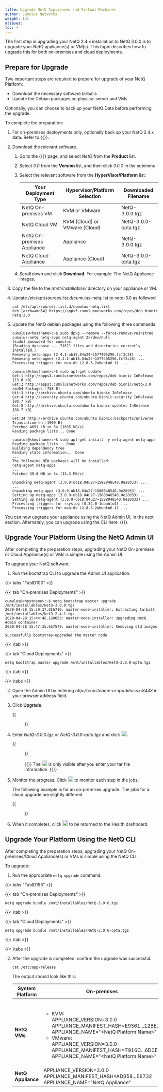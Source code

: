```yaml
---
title: Upgrade NetQ Appliances and Virtual Machines
author: Cumulus Networks
weight: 141
aliases:
toc: 4
---
```

The first step in upgrading your NetQ 2.4.x installation to NetQ 3.0.0 is to upgrade your NetQ appliance(s) or VM(s). This topic describes how to upgrade this for both on-premises and cloud deployments.

## Prepare for Upgrade

Two important steps are required to prepare for upgrade of your NetQ Platform:

- Download the necessary software tarballs
- Update the Debian packages on physical server and VMs

Optionally, you can choose to back up your NetQ Data before performing the upgrade.

To complete the preparation:

1. For on-premises deployments only, optionally back up your NetQ 2.4.x data. Refer to {{<link title="Back Up Your NetQ Data">}}.

2. Download the relevant software.

    1. Go to the {{<exlink url="https://cumulusnetworks.com/downloads/" text="Cumulus Downloads">}} page, and select *NetQ* from the **Product** list.

    2. Select *3.0* from the **Version** list, and then click *3.0.0* in the submenu.

    3. Select the relevant software from the **HyperVisor/Platform** list:

        <!-- {{< figure src="/images/netq/netq-24-download-options-241.png" width="500" >}} -->
         
        | Your Deployment Type | Hypervisor/Platform Selection | Downloaded Filename |
        | ---- | ---- | ---- |
        | NetQ On-premises VM | KVM or VMware | NetQ-3.0.0.tgz |
        | NetQ Cloud VM | KVM (Cloud) or VMware (Cloud) | NetQ-3.0.0-opta.tgz |
        | NetQ On-premises Appliance | Appliance | NetQ-3.0.0.tgz |
        | NetQ Cloud Appliance | Appliance (Cloud) | NetQ-3.0.0-opta.tgz |

    4. Scroll down and click **Download**. For example: The NetQ Appliance images.

        <!-- {{< figure src="/images/netq/netq-24-appliance-onpremcld-dwnld-241.png" width="420" >}} -->

3. Copy the file to the */mnt/installables/* directory on your appliance or VM.

4. Update /etc/apt/sources.list.d/cumulus-netq.list to netq-3.0 as followed

    ```
    cat /etc/apt/sources.list.d/cumulus-netq.list
    deb [arch=amd64] https://apps3.cumulusnetworks.com/repos/deb bionic netq-3.0
    ```

5. Update the NetQ debian packages using the following three commands.

    ```
    cumulus@<hostname>:~$ sudo dpkg --remove --force-remove-reinstreq cumulus-netq netq-apps netq-agent 2>/dev/null
    [sudo] password for cumulus:
    (Reading database ... 71621 files and directories currently installed.)
    Removing netq-apps (2.4.1-ub18.04u24~1577405296.fcf3c28) ...
    Removing netq-agent (2.4.1-ub18.04u24~1577405296.fcf3c28) ...
    Processing triggers for man-db (2.8.3-2ubuntu0.1) ...
    ```

    ```
    cumulus@<hostname>:~$ sudo apt-get update
    Get:1 http://apps3.cumulusnetworks.com/repos/deb bionic InRelease [13.8 kB]
    Get:2 http://apps3.cumulusnetworks.com/repos/deb bionic/netq-3.0 amd64 Packages [758 B]
    Hit:3 http://archive.ubuntu.com/ubuntu bionic InRelease
    Get:4 http://security.ubuntu.com/ubuntu bionic-security InRelease [88.7 kB]
    Get:5 http://archive.ubuntu.com/ubuntu bionic-updates InRelease [88.7 kB]
    ...
    Get:24 http://archive.ubuntu.com/ubuntu bionic-backports/universe Translation-en [1900 B]
    Fetched 4651 kB in 3s (1605 kB/s)
    Reading package lists... Done
    ```

    ```
    cumulus@<hostname>:~$ sudo apt-get install -y netq-agent netq-apps
    Reading package lists... Done
    Building dependency tree
    Reading state information... Done
    ...
    The following NEW packages will be installed:
    netq-agent netq-apps
    ...
    Fetched 39.8 MB in 3s (13.5 MB/s)
    ...
    Unpacking netq-agent (3.0.0-ub18.04u27~1588048540.0e20d33) ...
    ...
    Unpacking netq-apps (3.0.0-ub18.04u27~1588048540.0e20d33) ...
    Setting up netq-apps (3.0.0-ub18.04u27~1588048540.0e20d33) ...
    Setting up netq-agent (3.0.0-ub18.04u27~1588048540.0e20d33) ...
    Processing triggers for rsyslog (8.32.0-1ubuntu4) ...
    Processing triggers for man-db (2.8.3-2ubuntu0.1) ...
    ```

You can now upgrade your appliance using the NetQ Admin UI, in the next section. Alternately, you can upgrade using the CLI here: {{<link title="#Upgrade Your Platform Using the NetQ CLI" text="Upgrade Your Platform Using the NetQ CLI">}}.

## Upgrade Your Platform Using the NetQ Admin UI

After completing the preparation steps, upgrading your NetQ On-premises or Cloud Appliance(s) or VMs is simple using the Admin UI.

To upgrade your NetQ software:

1. Run the bootstrap CLI to upgrade the Admin UI application.

{{< tabs "TabID100" >}}

{{< tab "On-premises Deployments" >}}

```
cumulus@<hostname>:~$ netq bootstrap master upgrade /mnt/installables/NetQ-3.0.0.tgz
2020-04-28 15:39:37.016710: master-node-installer: Extracting tarball /mnt/installables/NetQ-2.4.1.tgz
2020-04-28 15:44:48.188658: master-node-installer: Upgrading NetQ Admin container
2020-04-28 15:47:35.667579: master-node-installer: Removing old images
-----------------------------------------------
Successfully bootstrap-upgraded the master node
```

{{< /tab >}}

{{< tab "Cloud Deployments" >}}

```
netq bootstrap master upgrade /mnt/installables/NetQ-3.0.0-opta.tgz
```

{{< /tab >}}

{{< /tabs >}}

2. Open the Admin UI by entering *http://\<hostname-or-ipaddress\>:8443* in your browser address field.

3. Click **Upgrade**.

    {{<figure src="/images/netq/adminui-upgrade-begin-300.png" width="700" caption="On-premises deployment (cloud deployment only has Node and Pod cards)">}}

4. Enter *NetQ-3.0.0.tgz* or *NetQ-3.0.0-opta.tgz* and click <img src="https://icons.cumulusnetworks.com/01-Interface-Essential/50-Navigate/navigation-right-circle-1_1.svg" height="18" width="18"/>.

    {{<figure src="/images/netq/adminui-upgrade-enter-tar-300.png" width="700">}}

    {{<notice tip>}}
The <img src="https://icons.cumulusnetworks.com/01-Interface-Essential/50-Navigate/navigation-right-circle-1_1.svg" height="18" width="18"/> is only visible after you enter your tar file information.
    {{</notice>}}

5. Monitor the progress. Click <img src="https://icons.cumulusnetworks.com/52-Arrows-Diagrams/01-Arrows/arrow-circle-down.svg" height="18" width="18"/> to monitor each step in the jobs.

    The following example is for an on-premises upgrade. The jobs for a cloud upgrade are slightly different.

    {{<figure src="/images/netq/adminui-upgrade-progress-241.png" width="700">}}

5. When it completes, click <img src="https://icons.cumulusnetworks.com/01-Interface-Essential/50-Navigate/navigation-right-circle-1_1.svg" height="18" width="18"/> to be returned to the Health dashboard.

## Upgrade Your Platform Using the NetQ CLI

After completing the preparation steps, upgrading your NetQ On-premises/Cloud Appliance(s) or VMs is simple using the NetQ CLI.

To upgrade::

1. Run the appropriate `netq upgrade` command.

{{< tabs "TabID155" >}}

{{< tab "On-premises Deployments" >}}

```
netq upgrade bundle /mnt/installables/NetQ-3.0.0.tgz
```

{{< /tab >}}

{{< tab "Cloud Deployments" >}}

```
netq upgrade bundle /mnt/installables/NetQ-3.0.0-opta.tgz
```

{{< /tab >}}

{{< /tabs >}}

2. After the upgrade is completed, confirm the upgrade was successful.

    ```
    cat /etc/app-release
    ```

    The output should look like this:

    | System Platform | On-premises | Cloud |
    | ---- | ---- | ---- |
    | <strong>NetQ VMs</strong> | <ul><li>KVM:<br>APPLIANCE_VERSION=3.0.0<br>APPLIANCE_MANIFEST_HASH=E9361...12BE7<br>APPLIANCE_NAME="&lt;NetQ Platform Name&gt;"</li><li>VMware:<br>APPLIANCE_VERSION=3.0.0<br>APPLIANCE_MANIFEST_HASH=7916C...6D0EF<br>APPLIANCE_NAME="&lt;NetQ Platform Name&gt;"</li></ul> | <ul><li>KVM: <br> APPLIANCE_VERSION=3.0.0<br>APPLIANCE_MANIFEST_HASH=383E9...F4371<br>APPLIANCE_NAME="&lt;NetQ Cloud Platform Name&gt;"</li><li>VMware: <br> APPLIANCE_VERSION=3.0.0<br>APPLIANCE_MANIFEST_HASH=E6176...A3EA1<br>APPLIANCE_NAME="&lt;NetQ Cloud Platform Name&gt;"</li></ul> |
    | <strong>NetQ Appliance</strong> | APPLIANCE_VERSION=3.0.0<br>APPLIANCE_MANIFEST_HASH=ADB58...E6732<br>APPLIANCE_NAME="NetQ Appliance" | APPLIANCE_VERSION=3.0.0<br>APPLIANCE_MANIFEST_HASH=4F50D...57FE1<br>APPLIANCE_NAME="NetQ Cloud Appliance" |
